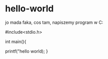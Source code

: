 # hello-world
jo mada faka, cos tam, napiszemy program w C:

#include<stdio.h>

int main(){

printf("hello world);
}
